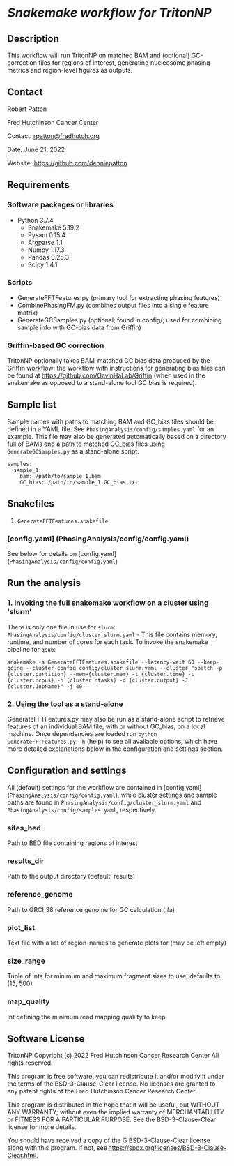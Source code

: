 # *Snakemake workflow for TritonNP*

## Description
This workflow will run TritonNP on matched BAM and (optional) GC-correction files for regions of interest, generating nucleosome phasing metrics and region-level figures as outputs.

## Contact
Robert Patton

Fred Hutchinson Cancer Center

Contact: <rpatton@fredhutch.org>

Date: June 21, 2022

Website: https://github.com/denniepatton

## Requirements
### Software packages or libraries
  - Python 3.7.4
    - Snakemake 5.19.2
    - Pysam 0.15.4
    - Argparse 1.1
    - Numpy 1.17.3
    - Pandas 0.25.3
    - Scipy 1.4.1

### Scripts
  - GenerateFFTFeatures.py (primary tool for extracting phasing features)
  - CombinePhasingFM.py (combines output files into a single feature matrix)
  - GenerateGCSamples.py (optional; found in config/; used for combining sample info with GC-bias data from Griffin)

### Griffin-based GC correction
TritonNP optionally takes BAM-matched GC bias data produced by the Griffin workflow; the workflow with instructions for generating bias files can be
found at https://github.com/GavinHaLab/Griffin (when used in the snakemake as opposed to a stand-alone tool GC bias is required).

## Sample list
Sample names with paths to matching BAM and GC_bias files should be defined in a YAML file. See `PhasingAnalysis/config/samples.yaml` for an example.
This file may also be generated automatically based on a directory full of BAMs and a path to matched GC_bias files using `GenerateGCSamples.py` as a
stand-alone script.
```
samples:
  sample_1:
    bam: /path/to/sample_1.bam
    GC_bias: /path/to/sample_1.GC_bias.txt
```

## Snakefiles
1. `GenerateFFTFeatures.snakefile`

### [config.yaml] (PhasingAnalysis/config/config.yaml)
See below for details on [config.yaml] (`PhasingAnalysis/config/config.yaml`)

## Run the analysis
### 1. Invoking the full snakemake workflow on a cluster using 'slurm'
There is only one file in use for `slurm`:
  `PhasingAnalysis/config/cluster_slurm.yaml` - This file contains memory, runtime, and number of cores for each task.
To invoke the snakemake pipeline for `qsub`:
```
snakemake -s GenerateFFTFeatures.snakefile --latency-wait 60 --keep-going --cluster-config config/cluster_slurm.yaml --cluster "sbatch -p {cluster.partition} --mem={cluster.mem} -t {cluster.time} -c {cluster.ncpus} -n {cluster.ntasks} -o {cluster.output} -J {cluster.JobName}" -j 40
```

### 2. Using the tool as a stand-alone
GenerateFFTFeatures.py may also be run as a stand-alone script to retrieve features of an individual BAM file, with or without GC_bias, on a local
machine. Once dependencies are loaded run `python GenerateFFTFeatures.py -h` (help) to see all available options, which have more detailed explanations
below in the configuration and settings section.

## Configuration and settings
All (default) settings for the workflow are contained in [config.yaml] (`PhasingAnalysis/config/config.yaml`), while cluster settings and sample
paths are found in `PhasingAnalysis/config/cluster_slurm.yaml` and `PhasingAnalysis/config/samples.yaml`, respectively.

### sites_bed
Path to BED file containing regions of interest

### results_dir
Path to the output directory (default: results)

### reference_genome
Path to GRCh38 reference genome for GC calculation (.fa)

### plot_list
Text file with a list of region-names to generate plots for (may be left empty)

### size_range
Tuple of ints for minimum and maximum fragment sizes to use; defaults to (15, 500)

### map_quality
Int defining the minimum read mapping qualilty to keep

## Software License
TritonNP Copyright (c) 2022 Fred Hutchinson Cancer Research Center
All rights reserved.

This program is free software: you can redistribute it and/or modify it under the terms of the BSD-3-Clause-Clear license. No licenses are granted to any
patent rights of the Fred Hutchinson Cancer Research Center.  

This program is distributed in the hope that it will be useful, but WITHOUT ANY WARRANTY; without even the implied warranty of MERCHANTABILITY or FITNESS
FOR A PARTICULAR PURPOSE. See the BSD-3-Clause-Clear license for more details.  

You should have received a copy of the G BSD-3-Clause-Clear license along with this program.
If not, see https://spdx.org/licenses/BSD-3-Clause-Clear.html. 
